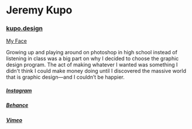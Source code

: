 # Jeremy Kupo

### [kupo.design](kupo.design)

[My Face](photo.jpg)

Growing up and playing around on photoshop in high school instead of listening in class was a big part on why I decided to choose the graphic design program. The act of making whatever I wanted was something I didn't think I could make money doing until I discovered the massive world that is graphic design—and I couldn’t be happier.

##### [Instagram](https://www.instagram.com/kupodesign/)
##### [Behance](https://www.behance.net/KUPO00025cae)
##### [Vimeo](https://vimeo.com/user56888839)

